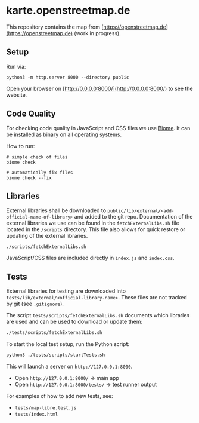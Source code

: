# karte.openstreetmap.de

This repository contains the map from [https://openstreetmap.de](https://openstreetmap.de) (work in progress).

## Setup

Run via:

```shell
python3 -m http.server 8000 --directory public
```

Open your browser on [http://0.0.0.0:8000/](http://0.0.0.0:8000/) to see the website.

## Code Quality

For checking code quality in JavaScript and CSS files we use [Biome](https://biomejs.dev/). It can be installed as binary on all operating systems.

How to run:

```shell
# simple check of files
biome check

# automatically fix files
biome check --fix
```

## Libraries

External libraries shall be downloaded to `public/lib/external/<add-official-name-of-library>` and added to the git repo. Documentation of the external libraries we use can be found in the `fetchExternalLibs.sh` file located in the `/scripts` directory. This file also allows for quick restore or updating of the external libraries.

```shell
./scripts/fetchExternalLibs.sh
```

JavaScript/CSS files are included directly in `index.js` and `index.css`.

## Tests

External libraries for testing are downloaded into `tests/lib/external/<official-library-name>`.
These files are not tracked by git (see `.gitignore`).

The script `tests/scripts/fetchExternalLibs.sh` documents which libraries are used and can be used to download or update them:

```sh
./tests/scripts/fetchExternalLibs.sh
```

To start the local test setup, run the Python script:

```sh
python3 ./tests/scripts/startTests.sh
```

This will launch a server on `http://127.0.0.1:8000`.

* Open `http://127.0.0.1:8000/` → main app
* Open `http://127.0.0.1:8000/tests/` → test runner output

For examples of how to add new tests, see:

* `tests/map-libre.test.js`
* `tests/index.html`
